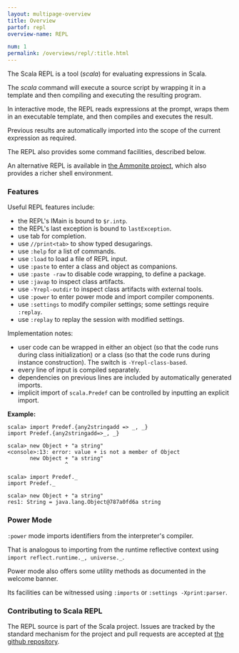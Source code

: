 ```yaml
---
layout: multipage-overview
title: Overview
partof: repl
overview-name: REPL

num: 1
permalink: /overviews/repl/:title.html
---
```


The Scala REPL is a tool (_scala_) for evaluating expressions in Scala.

The _scala_ command will execute a source script by wrapping it in a template and
then compiling and executing the resulting program.

In interactive mode, the REPL reads expressions at the prompt, wraps them in
an executable template, and then compiles and executes the result.

Previous results are automatically imported into the scope of the current
expression as required.

The REPL also provides some command facilities, described below.

An alternative REPL is available in [the Ammonite project](https://github.com/lihaoyi/Ammonite),
which also provides a richer shell environment.

### Features

Useful REPL features include:

  - the REPL's IMain is bound to `$r.intp`.
  - the REPL's last exception is bound to `lastException`.
  - use tab for completion.
  - use `//print<tab>` to show typed desugarings.
  - use `:help` for a list of commands.
  - use `:load` to load a file of REPL input.
  - use `:paste` to enter a class and object as companions.
  - use `:paste -raw` to disable code wrapping, to define a package.
  - use `:javap` to inspect class artifacts.
  - use `-Yrepl-outdir` to inspect class artifacts with external tools.
  - use `:power` to enter power mode and import compiler components.
  - use `:settings` to modify compiler settings; some settings require `:replay`.
  - use `:replay` to replay the session with modified settings.

Implementation notes:

  - user code can be wrapped in either an object (so that the code runs during class initialization)
    or a class (so that the code runs during instance construction). The switch is `-Yrepl-class-based`.
  - every line of input is compiled separately.
  - dependencies on previous lines are included by automatically generated imports.
  - implicit import of `scala.Predef` can be controlled by inputting an explicit import.

**Example:**

    scala> import Predef.{any2stringadd => _, _}
    import Predef.{any2stringadd=>_, _}

    scala> new Object + "a string"
    <console>:13: error: value + is not a member of Object
           new Object + "a string"
                      ^

    scala> import Predef._
    import Predef._

    scala> new Object + "a string"
    res1: String = java.lang.Object@787a0fd6a string

### Power Mode

`:power` mode imports identifiers from the interpreter's compiler.

That is analogous to importing from the runtime reflective context using `import reflect.runtime._, universe._`.

Power mode also offers some utility methods as documented in the welcome banner.

Its facilities can be witnessed using `:imports` or `:settings -Xprint:parser`.

### Contributing to Scala REPL

The REPL source is part of the Scala project. Issues are tracked by the standard
mechanism for the project and pull requests are accepted at [the github repository](https://github.com/scala/scala).
